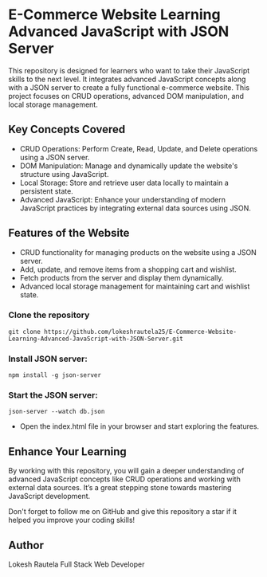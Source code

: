 # E-Commerce Website Learning Advanced JavaScript with JSON Server

This repository is designed for learners who want to take their JavaScript skills to the next level. It integrates advanced JavaScript concepts along with a JSON server to create a fully functional e-commerce website. This project focuses on CRUD operations, advanced DOM manipulation, and local storage management.

## Key Concepts Covered

- CRUD Operations: Perform Create, Read, Update, and Delete operations using a JSON server.
- DOM Manipulation: Manage and dynamically update the website's structure using JavaScript.
- Local Storage: Store and retrieve user data locally to maintain a persistent state.
- Advanced JavaScript: Enhance your understanding of modern JavaScript practices by integrating external data sources using JSON.

## Features of the Website

- CRUD functionality for managing products on the website using a JSON server.
- Add, update, and remove items from a shopping cart and wishlist.
- Fetch products from the server and display them dynamically.
- Advanced local storage management for maintaining cart and wishlist state.

###  Clone the repository
```
git clone https://github.com/lokeshrautela25/E-Commerce-Website-Learning-Advanced-JavaScript-with-JSON-Server.git
```
### Install JSON server:
```
npm install -g json-server
```
### Start the JSON server:
```
json-server --watch db.json
```

- Open the index.html file in your browser and start exploring the features.

## Enhance Your Learning
By working with this repository, you will gain a deeper understanding of advanced JavaScript concepts like CRUD operations and working with external data sources. It’s a great stepping stone towards mastering JavaScript development.

Don't forget to follow me on GitHub and give this repository a star if it helped you improve your coding skills!

## Author
Lokesh Rautela
Full Stack Web Developer